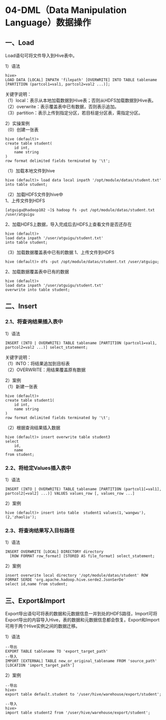 # 04-DML（Data Manipulation Language）数据操作
## 一、Load
 Load语句可将文件导入到Hive表中。

1）语法
```
hive> 
LOAD DATA [LOCAL] INPATH 'filepath' [OVERWRITE] INTO TABLE tablename [PARTITION (partcol1=val1, partcol2=val2 ...)];
```
关键字说明：  
（1）local：表示从本地加载数据到Hive表；否则从HDFS加载数据到Hive表。  
（2）overwrite：表示覆盖表中已有数据，否则表示追加。  
（3）partition：表示上传到指定分区，若目标是分区表，需指定分区。  

2）实操案例  
（0）创建一张表  
```
hive (default)> 
create table student(
    id int, 
    name string
) 
row format delimited fields terminated by '\t';
```
（1）加载本地文件到hive
```
hive (default)> load data local inpath '/opt/module/datas/student.txt' into table student;
```
（2）加载HDFS文件到hive中  
1、上传文件到HDFS  
```
[atguigu@hadoop102 ~]$ hadoop fs -put /opt/module/datas/student.txt /user/atguigu
```
2、加载HDFS上数据，导入完成后去HDFS上查看文件是否还存在
```
hive (default)> 
load data inpath '/user/atguigu/student.txt' 
into table student;
```
（3）加载数据覆盖表中已有的数据
1、上传文件到HDFS
```
hive (default)> dfs -put /opt/module/datas/student.txt /user/atguigu;
```
2、加载数据覆盖表中已有的数据
```
hive (default)> 
load data inpath '/user/atguigu/student.txt' 
overwrite into table student;
```

## 二、Insert
### 2.1、将查询结果插入表中
1）语法
```
INSERT (INTO | OVERWRITE) TABLE tablename [PARTITION (partcol1=val1, partcol2=val2 ...)] select_statement;
```
关键字说明：  
（1）INTO：将结果追加到目标表  
（2）OVERWRITE：用结果覆盖原有数据  

2）案例  
（1）新建一张表  
```
hive (default)> 
create table student1(
    id int, 
    name string
) 
row format delimited fields terminated by '\t';
```
（2）根据查询结果插入数据
```
hive (default)> insert overwrite table student3 
select 
    id, 
    name 
from student;
```

### 2.2、将给定Values插入表中
1）语法
```
INSERT (INTO | OVERWRITE) TABLE tablename [PARTITION (partcol1[=val1], partcol2[=val2] ...)] VALUES values_row [, values_row ...]
```
2）案例
```
hive (default)> insert into table  student1 values(1,'wangwu'),(2,'zhaoliu');
```

### 2.3、将查询结果写入目标路径
1）语法
```
INSERT OVERWRITE [LOCAL] DIRECTORY directory
  [ROW FORMAT row_format] [STORED AS file_format] select_statement;
```
2）案例
```
insert overwrite local directory '/opt/module/datas/student' ROW FORMAT SERDE 'org.apache.hadoop.hive.serde2.JsonSerDe'
select id,name from student;
```

## 三、Export&Import
Export导出语句可将表的数据和元数据信息一并到处的HDFS路径，Import可将Export导出的内容导入Hive，表的数据和元数据信息都会恢复。Export和Import可用于两个Hive实例之间的数据迁移。   

1）语法
```
--导出
EXPORT TABLE tablename TO 'export_target_path'
--导入
IMPORT [EXTERNAL] TABLE new_or_original_tablename FROM 'source_path' [LOCATION 'import_target_path']
```
2）案例
```
--导出
hive>
export table default.student to '/user/hive/warehouse/export/student';

--导入
hive>
import table student2 from '/user/hive/warehouse/export/student';
```



